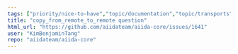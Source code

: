 ```yaml
---
tags: ["priority/nice-to-have","topic/documentation","topic/transports","type/task"]
title: "copy_from_remote_to_remote question"
html_url: "https://github.com/aiidateam/aiida-core/issues/1641"
user: "KimBenjaminTang"
repo: "aiidateam/aiida-core"
---
```


